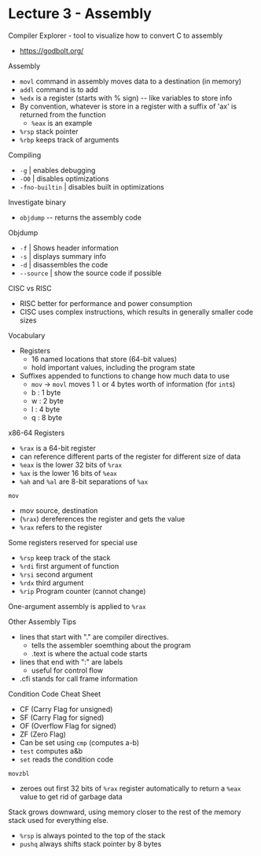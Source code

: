 # Lecture 3 - Assembly

Compiler Explorer - tool to visualize how to convert C to assembly

- https://godbolt.org/

Assembly

- `movl` command in assembly moves data to a destination (in memory)
- `addl` command is to add
- `%edx` is a register (starts with % sign) -- like variables to store info
- By convention, whatever is store in a register with a suffix of 'ax' is returned from the function
  - `%eax` is an example
- `%rsp` stack pointer
- `%rbp` keeps track of arguments

Compiling

- `-g` | enables debugging 
- `-O0` | disables optimizations
- `-fno-builtin` | disables built in optimizations

Investigate binary

- `objdump` -- returns the assembly code

Objdump

- `-f` | Shows header information
- `-s` | displays summary info
- `-d` | disassembles the code
- `--source` | show the source code if possible

CISC vs RISC

- RISC better for performance and power consumption
- CISC uses complex instructions, which results in generally smaller code sizes

Vocabulary

- Registers
  - 16 named locations that store (64-bit values)
  - hold important values, including the program state
- Suffixes appended to functions to change how much data to use
  - `mov` -> `movl` moves 1 `l` or 4 bytes worth of information (for `int`s)
  - b : 1 byte
  - w : 2 byte
  - l : 4 byte
  - q : 8 byte

x86-64 Registers

- `%rax` is a 64-bit register
- can reference different parts of the register for different size of data
- `%eax` is the lower 32 bits of `%rax`
- `%ax` is the lower 16 bits of `%eax`
- `%ah` and `%al` are 8-bit separations of `%ax`

`mov`

-  mov source, destination
- (`%rax`) dereferences the register and gets the value
- `%rax` refers to the register

Some registers reserved for special use

- `%rsp` keep track of the stack
- `%rdi` first argument of function
- `%rsi` second argument
- `%rdx` third argument
- `%rip` Program counter (cannot change)

One-argument assembly is applied to `%rax`

Other Assembly Tips

- lines that start with "." are compiler directives.
  - tells the assembler soemthing about the program
  - .text is where the actual code starts
- lines that end with ":" are labels
  - useful for control flow
- .cfi stands for call frame information

Condition Code Cheat Sheet

- CF (Carry Flag for unsigned)
- SF (Carry Flag for signed)
- OF (Overflow Flag for signed)
- ZF (Zero Flag)
- Can be set using `cmp` (computes a-b)
- `test` computes a&b
- `set` reads the condition code

`movzbl` 

- zeroes out first 32 bits of `%rax` register automatically to return a `%eax` value to get rid of garbage data

Stack grows downward, using memory closer to the rest of the memory stack used for everything else.

- `%rsp` is always pointed to the top of the stack
- `pushq` always shifts stack pointer by 8 bytes



